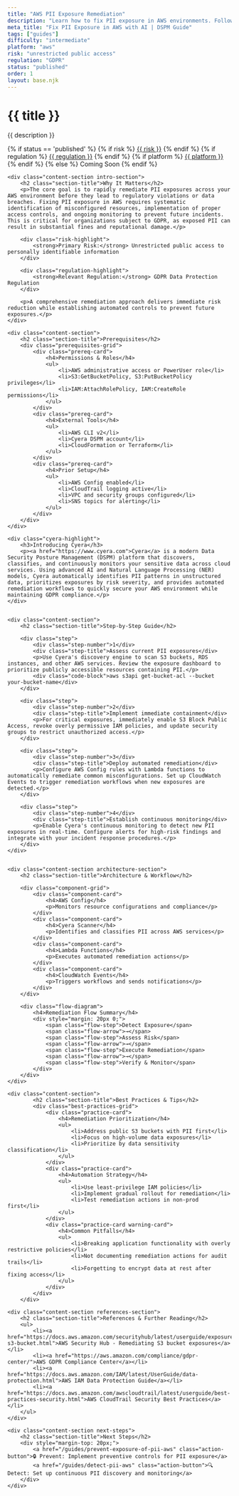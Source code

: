 ```yaml
---
title: "AWS PII Exposure Remediation"
description: "Learn how to fix PII exposure in AWS environments. Follow step-by-step guidance for GDPR compliance and automated remediation."
meta_title: "Fix PII Exposure in AWS with AI | DSPM Guide"
tags: ["guides"]
difficulty: "intermediate"
platform: "aws"
risk: "unrestricted public access"
regulation: "GDPR"
status: "published"
order: 1
layout: base.njk
---
```


<div class="container">
    <div class="header">
        <h1>{{ title }}</h1>
        <p>{{ description }}</p>
        <div class="guide-tags-container">
			<div class="guide-tags-wrapper">
		    {% if status == 'published' %}
		        {% if risk %}
		        <a href="/risk/{{ risk | downcase | replace: ' ', '-' }}/" class="guide-tag risk">{{ risk }}</a>
		        {% endif %}
		        {% if regulation %}
		        <a href="/regulation/{{ regulation | downcase | replace: ' ', '-' }}/" class="guide-tag regulation">{{ regulation }}</a>
		        {% endif %}
		        {% if platform %}
		        <a href="/platforms/{{ platform | downcase | replace: ' ', '-' }}/" class="guide-tag platform">{{ platform }}</a>
		        {% endif %}
		    {% else %}
		        <span class="guide-tag coming-soon">Coming Soon</span>
		    {% endif %}
		</div>
		</div>
    </div>

    <div class="content-section intro-section">
        <h2 class="section-title">Why It Matters</h2>
        <p>The core goal is to rapidly remediate PII exposures across your AWS environment before they lead to regulatory violations or data breaches. Fixing PII exposure in AWS requires systematic identification of misconfigured resources, implementation of proper access controls, and ongoing monitoring to prevent future incidents. This is critical for organizations subject to GDPR, as exposed PII can result in substantial fines and reputational damage.</p>
        
        <div class="risk-highlight">
            <strong>Primary Risk:</strong> Unrestricted public access to personally identifiable information
        </div>
        
        <div class="regulation-highlight">
            <strong>Relevant Regulation:</strong> GDPR Data Protection Regulation
        </div>
        
        <p>A comprehensive remediation approach delivers immediate risk reduction while establishing automated controls to prevent future exposures.</p>
    </div>

    <div class="content-section">
        <h2 class="section-title">Prerequisites</h2>
        <div class="prerequisites-grid">
            <div class="prereq-card">
                <h4>Permissions & Roles</h4>
                <ul>
                    <li>AWS administrative access or PowerUser role</li>
                    <li>S3:GetBucketPolicy, S3:PutBucketPolicy privileges</li>
                    <li>IAM:AttachRolePolicy, IAM:CreateRole permissions</li>
                </ul>
            </div>
            <div class="prereq-card">
                <h4>External Tools</h4>
                <ul>
                    <li>AWS CLI v2</li>
                    <li>Cyera DSPM account</li>
                    <li>CloudFormation or Terraform</li>
                </ul>
            </div>
            <div class="prereq-card">
                <h4>Prior Setup</h4>
                <ul>
                    <li>AWS Config enabled</li>
                    <li>CloudTrail logging active</li>
                    <li>VPC and security groups configured</li>
                    <li>SNS topics for alerting</li>
                </ul>
            </div>
        </div>
    </div>
	
    <div class="cyera-highlight">
        <h3>Introducing Cyera</h3>
        <p><a href="https://www.cyera.com">Cyera</a> is a modern Data Security Posture Management (DSPM) platform that discovers, classifies, and continuously monitors your sensitive data across cloud services. Using advanced AI and Natural Language Processing (NER) models, Cyera automatically identifies PII patterns in unstructured data, prioritizes exposures by risk severity, and provides automated remediation workflows to quickly secure your AWS environment while maintaining GDPR compliance.</p>
    </div>
	

    <div class="content-section">
        <h2 class="section-title">Step-by-Step Guide</h2>
        
        <div class="step">
            <div class="step-number">1</div>
            <div class="step-title">Assess current PII exposures</div>
            <p>Use Cyera's discovery engine to scan S3 buckets, RDS instances, and other AWS services. Review the exposure dashboard to prioritize publicly accessible resources containing PII.</p>
            <div class="code-block">aws s3api get-bucket-acl --bucket your-bucket-name</div>
        </div>

        <div class="step">
            <div class="step-number">2</div>
            <div class="step-title">Implement immediate containment</div>
            <p>For critical exposures, immediately enable S3 Block Public Access, revoke overly permissive IAM policies, and update security groups to restrict unauthorized access.</p>
        </div>

        <div class="step">
            <div class="step-number">3</div>
            <div class="step-title">Deploy automated remediation</div>
            <p>Configure AWS Config rules with Lambda functions to automatically remediate common misconfigurations. Set up CloudWatch Events to trigger remediation workflows when new exposures are detected.</p>
        </div>

        <div class="step">
            <div class="step-number">4</div>
            <div class="step-title">Establish continuous monitoring</div>
            <p>Enable Cyera's continuous monitoring to detect new PII exposures in real-time. Configure alerts for high-risk findings and integrate with your incident response procedures.</p>
        </div>
    </div>


    <div class="content-section architecture-section">
        <h2 class="section-title">Architecture & Workflow</h2>
        
        <div class="component-grid">
            <div class="component-card">
                <h4>AWS Config</h4>
                <p>Monitors resource configurations and compliance</p>
            </div>
            <div class="component-card">
                <h4>Cyera Scanner</h4>
                <p>Identifies and classifies PII across AWS services</p>
            </div>
            <div class="component-card">
                <h4>Lambda Functions</h4>
                <p>Executes automated remediation actions</p>
            </div>
            <div class="component-card">
                <h4>CloudWatch Events</h4>
                <p>Triggers workflows and sends notifications</p>
            </div>
        </div>

        <div class="flow-diagram">
            <h4>Remediation Flow Summary</h4>
            <div style="margin: 20px 0;">
                <span class="flow-step">Detect Exposure</span>
                <span class="flow-arrow">→</span>
                <span class="flow-step">Assess Risk</span>
                <span class="flow-arrow">→</span>
                <span class="flow-step">Execute Remediation</span>
                <span class="flow-arrow">→</span>
                <span class="flow-step">Verify & Monitor</span>
            </div>
        </div>
    </div>

	<div class="content-section">
	        <h2 class="section-title">Best Practices & Tips</h2>
	        <div class="best-practices-grid">
	            <div class="practice-card">
	                <h4>Remediation Prioritization</h4>
	                <ul>
	                    <li>Address public S3 buckets with PII first</li>
	                    <li>Focus on high-volume data exposures</li>
	                    <li>Prioritize by data sensitivity classification</li>
	                </ul>
	            </div>
	            <div class="practice-card">
	                <h4>Automation Strategy</h4>
	                <ul>
	                    <li>Use least-privilege IAM policies</li>
	                    <li>Implement gradual rollout for remediation</li>
	                    <li>Test remediation actions in non-prod first</li>
	                </ul>
	            </div>
	            <div class="practice-card warning-card">
	                <h4>Common Pitfalls</h4>
	                <ul>
	                    <li>Breaking application functionality with overly restrictive policies</li>
	                    <li>Not documenting remediation actions for audit trails</li>
	                    <li>Forgetting to encrypt data at rest after fixing access</li>
	                </ul>
	            </div>
	        </div>
	    </div>

    <div class="content-section references-section">
        <h2 class="section-title">References & Further Reading</h2>
        <ul>
            <li><a href="https://docs.aws.amazon.com/securityhub/latest/userguide/exposure-s3-bucket.html">AWS Security Hub - Remediating S3 bucket exposures</a></li>
            <li><a href="https://aws.amazon.com/compliance/gdpr-center/">AWS GDPR Compliance Center</a></li>
            <li><a href="https://docs.aws.amazon.com/IAM/latest/UserGuide/data-protection.html">AWS IAM Data Protection Guide</a></li>
            <li><a href="https://docs.aws.amazon.com/awscloudtrail/latest/userguide/best-practices-security.html">AWS CloudTrail Security Best Practices</a></li>
        </ul>
    </div>

    <div class="content-section next-steps">
        <h2 class="section-title">Next Steps</h2>
        <div style="margin-top: 20px;">
            <a href="/guides/prevent-exposure-of-pii-aws" class="action-button">🔒 Prevent: Implement preventive controls for PII exposure</a>
            <a href="/guides/detect-pii-aws" class="action-button">🔍 Detect: Set up continuous PII discovery and monitoring</a>
        </div>
    </div>
</div>